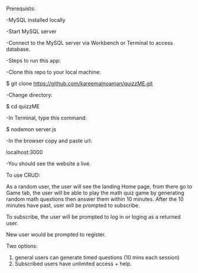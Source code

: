

Prerequists:

-MySQL installed locally

-Start MySQL server

-Connect to the MySQL server via Workbench or Terminal to access database.



-Steps to run this app:

-Clone this repo to your local machine: 

  $ git clone https://github.com/kareemalnoaman/quizzME.git
  
-Change directory:

$ cd quizzME

-In Terminal, type this command:

  $ nodemon server.js
  
-In the browser copy and paste url: 

  localhost:3000
  
-You should see the website a live.

To use CRUD:

As a random user, the user will see the landing Home page, from there go to Game tab,
the user will be able to play the math quiz game by generating random math questions then answer them within 10 minutes.
After the 10 minutes have past, user will be prompted to subscribe.

To subscribe, the user will be prompted to log in or loging as a returned user.

New user would be prompted to register.

Two options: 

1) general users can generate timed questions (10 mins each session)
2) Subscribed users have unlimited access + help.
